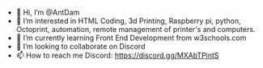 - 👋 Hi, I’m @AntDam
- 👀 I’m interested in HTML Coding, 3d Printing, Raspberry pi, python, Octoprint, automation, remote management of printer's and computers.
- 🌱 I’m currently learning Front End Development from w3schools.com
- 💞️ I’m looking to collaborate on Discord
- 📫 How to reach me Discord: https://discord.gg/MXAbTPjntS

<!---
AntDam/AntDam is a ✨ special ✨ repository because its `README.md` (this file) appears on your GitHub profile.
You can click the Preview link to take a look at your changes.
--->
